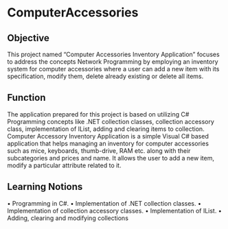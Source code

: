 # ComputerAccessories
## Objective
This project named “Computer Accessories Inventory Application” focuses to address the concepts Network Programming by employing 
an inventory system for computer accessories where a user can add a new item with its specification, modify them,
delete already existing or delete all items.
## Function
The application prepared for this project is based on utilizing C# Programming concepts like .NET collection classes, collection
accessory class, implementation of IList, adding and clearing items to collection.
  Computer Accessory Inventory Application is a simple Visual C# based application that helps
managing an inventory for computer accessories such as mice, keyboards, thumb-drive, RAM
etc. along with their subcategories and prices and name. It allows the user to add a new item,
modify a particular attribute related to it.
## Learning Notions
• Programming in C#.
• Implementation of .NET collection classes.
• Implementation of collection accessory classes.
• Implementation of IList.
• Adding, clearing and modifying collections

